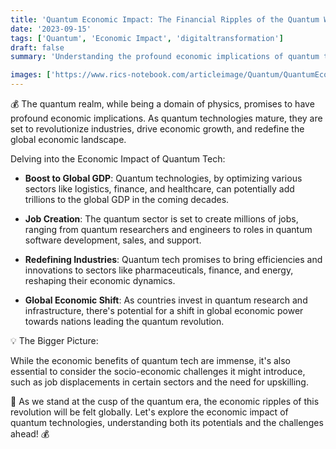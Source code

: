 ```yaml
---
title: 'Quantum Economic Impact: The Financial Ripples of the Quantum Wave 💰'
date: '2023-09-15'
tags: ['Quantum', 'Economic Impact', 'digitaltransformation']
draft: false
summary: 'Understanding the profound economic implications of quantum technologies on industries, economies, and the global landscape!'

images: ['https://www.rics-notebook.com/articleimage/Quantum/QuantumEconomicImpact.webp']
---
```


💰 The quantum realm, while being a domain of physics, promises to have profound economic implications. As quantum technologies mature, they are set to revolutionize industries, drive economic growth, and redefine the global economic landscape.

Delving into the Economic Impact of Quantum Tech:

- **Boost to Global GDP**: Quantum technologies, by optimizing various sectors like logistics, finance, and healthcare, can potentially add trillions to the global GDP in the coming decades.

- **Job Creation**: The quantum sector is set to create millions of jobs, ranging from quantum researchers and engineers to roles in quantum software development, sales, and support.

- **Redefining Industries**: Quantum tech promises to bring efficiencies and innovations to sectors like pharmaceuticals, finance, and energy, reshaping their economic dynamics.

- **Global Economic Shift**: As countries invest in quantum research and infrastructure, there's potential for a shift in global economic power towards nations leading the quantum revolution.

💡 The Bigger Picture:

While the economic benefits of quantum tech are immense, it's also essential to consider the socio-economic challenges it might introduce, such as job displacements in certain sectors and the need for upskilling.

🚀 As we stand at the cusp of the quantum era, the economic ripples of this revolution will be felt globally. Let's explore the economic impact of quantum technologies, understanding both its potentials and the challenges ahead! 💰
